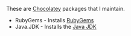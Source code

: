 These are [Chocolatey](http://chocolatey.org) packages that I maintain.

* RubyGems - Installs [RubyGems](http://rubygems.org)
* Java.JDK - Installs the [Java JDK](http://www.oracle.com/technetwork/java/javase/)
